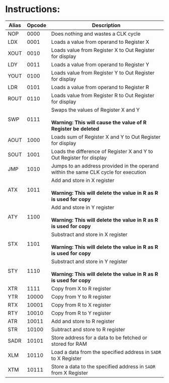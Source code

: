 # Instructions:
|Alias|Opcode|Description|
|-----|------|-----------|
|NOP|0000|Does nothing and wastes a CLK cycle|
|LDX|0001|Loads a value from operand to Register X|
|XOUT|0010|Loads value from Register X to Out Register for display|
|LDY|0011|Loads a value from operand to Register Y|
|YOUT|0100|Loads value from Register Y to Out Register for display|
|LDR|0101|Loads a value from operand to Register R|
|ROUT|0110|Loads value from Register R to Out Register for display|
|SWP|0111|Swaps the values of Register X and Y<br><br><b>Warning: This will cause the value of R Register be deleted</b>|
|AOUT|1000|Loads sum of Register X and Y to Out Register for display|
|SOUT|1001|Loads the difference of Register X and Y to Out Register for display|
|JMP|1010|Jumps to an  address provided in the operand within the same CLK cycle for execution|
|ATX|1011|Add and store in X register<br><br><b>Warning: This will delete the value in R as R is used for copy</b>|
|ATY|1100|Add and store in Y register<br><br><b>Warning: This will delete the value in R as R is used for copy</b>|
|STX|1101|Substract and store in X register<br><br><b>Warning: This will delete the value in R as R is used for copy</b>|
|STY|1110|Substract and store in Y register<br><br><b>Warning: This will delete the value in R as R is used for copy</b>|
|XTR|1111|Copy from X to R register|
|YTR|10000|Copy from Y to R register|
|RTX|10001|Copy from R to X register|
|RTY|10010|Copy from R to Y register|
|ATR|10011|Add and store to R register|
|STR|10100|Subtract and store to R register|
|SADR|10101|Store address for a data to be fetched or stored for RAM|
|XLM|10110|Load a data from the specified address in `SADR` to X Register|
|XTM|10111|Store a data to the specified address in `SADR` from X Register|
